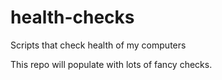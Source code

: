 # health-checks
Scripts that check health of my computers

This repo will populate with lots of fancy checks.
